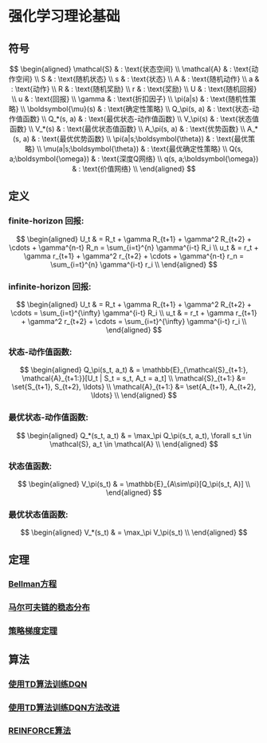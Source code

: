 # 强化学习理论基础

## 符号

$$
\begin{aligned}
\mathcal{S} & : \text{状态空间} \\
\mathcal{A} & : \text{动作空间} \\
S & : \text{随机状态} \\
s & : \text{状态} \\
A & : \text{随机动作} \\
a & : \text{动作} \\
R & : \text{随机奖励} \\
r & : \text{奖励} \\
U & : \text{随机回报} \\
u & : \text{回报} \\
\gamma & : \text{折扣因子} \\
\pi(a|s) & : \text{随机性策略} \\
\boldsymbol{\mu}(s) & : \text{确定性策略} \\
Q_\pi(s, a) & : \text{状态-动作值函数} \\
Q_*(s, a) & : \text{最优状态-动作值函数} \\
V_\pi(s) & : \text{状态值函数} \\
V_*(s) & : \text{最优状态值函数} \\
A_\pi(s, a) & : \text{优势函数} \\
A_*(s, a) & : \text{最优优势函数} \\
\pi(a|s;\boldsymbol{\theta}) & : \text{最优策略} \\
\mu(a|s;\boldsymbol{\theta}) & : \text{最优确定性策略} \\
Q(s, a;\boldsymbol{\omega}) & : \text{深度Q网络} \\
q(s, a;\boldsymbol{\omega}) & : \text{价值网络} \\
\end{aligned}
$$

## 定义

### finite-horizon 回报:

$$
\begin{aligned}
U_t & = R_t + \gamma R_{t+1} + \gamma^2 R_{t+2} + \cdots + \gamma^{n-t} R_n = \sum_{i=t}^{n} \gamma^{i-t} R_i \\
u_t & = r_t + \gamma r_{t+1} + \gamma^2 r_{t+2} + \cdots + \gamma^{n-t} r_n = \sum_{i=t}^{n} \gamma^{i-t} r_i \\
\end{aligned}
$$

### infinite-horizon 回报:

$$
\begin{aligned}
U_t & = R_t + \gamma R_{t+1} + \gamma^2 R_{t+2} + \cdots = \sum_{i=t}^{\infty} \gamma^{i-t} R_i \\
u_t & = r_t + \gamma r_{t+1} + \gamma^2 r_{t+2} + \cdots = \sum_{i=t}^{\infty} \gamma^{i-t} r_i \\
\end{aligned}
$$

### 状态-动作值函数:
$$
\begin{aligned}
Q_\pi(s_t, a_t) & = \mathbb{E}_{\mathcal{S}_{t+1:}, \mathcal{A}_{t+1:}}[U_t | S_t = s_t, A_t = a_t] \\
\mathcal{S}_{t+1:} &= \set{S_{t+1}, S_{t+2}, \ldots} \\
\mathcal{A}_{t+1:} &= \set{A_{t+1}, A_{t+2}, \ldots} \\
\end{aligned}
$$

### 最优状态-动作值函数:
$$
\begin{aligned}
Q_*(s_t, a_t) & = \max_\pi Q_\pi(s_t, a_t), \forall s_t \in \mathcal{S}, a_t \in \mathcal{A} \\
\end{aligned}
$$

### 状态值函数:
$$
\begin{aligned}
V_\pi(s_t) & = \mathbb{E}_{A\sim\pi}[Q_\pi(s_t, A)] \\
\end{aligned}
$$

### 最优状态值函数:
$$
\begin{aligned}
V_*(s_t) & = \max_\pi V_\pi(s_t) \\
\end{aligned}
$$

## 定理

### [Bellman方程](https://xinyukhan.github.io/2025/08/12/强化学习理论基础(2)定理(1)Bellman方程.html)

### [马尔可夫链的稳态分布](https://xinyukhan.github.io/2025/08/12/强化学习理论基础(2)定理(2)马尔可夫链的稳态分布.html)

### [策略梯度定理](https://xinyukhan.github.io/2025/08/12/强化学习理论基础(2)定理(3)策略梯度定理.html)

## 算法

### [使用TD算法训练DQN](https://xinyukhan.github.io/2025/08/12/强化学习理论基础(3)算法(1)使用TD算法训练DQN.html)

### [使用TD算法训练DQN方法改进](https://xinyukhan.github.io/2025/08/12/强化学习理论基础(3)算法(2)使用TD算法训练DQN方法改进.html)

### [REINFORCE算法](https://xinyukhan.github.io/2025/08/12/强化学习理论基础(3)算法(3)REINFORCE算法.html)

